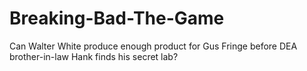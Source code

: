 # Breaking-Bad-The-Game
Can Walter White produce enough product for Gus Fringe before DEA brother-in-law Hank finds his secret lab?
